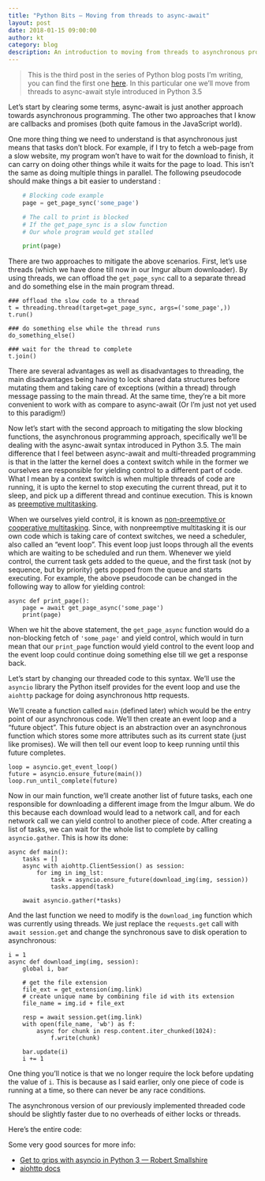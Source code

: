 ```yaml
---
title: "Python Bits — Moving from threads to async-await"
layout: post
date: 2018-01-15 09:00:00
author: kt
category: blog
description: An introduction to moving from threads to asynchronous programming
---
```


> This is the third post in the series of Python blog posts I’m writing, you can
> find the first one
[here](2017-07-17-python-bits-imgur-downloader).
In this particular one we’ll move from threads to async-await style introduced
in Python 3.5

Let’s start by clearing some terms, async-await is just another approach towards
asynchronous programming. The other two approaches that I know are callbacks and
promises (both quite famous in the JavaScript world).

One more thing thing we need to understand is that asynchronous just means that
tasks don’t block. For example, if I try to fetch a web-page from a slow
website, my program won’t have to wait for the download to finish, it can carry
on doing other things while it waits for the page to load. This isn’t the same
as doing multiple things in parallel. The following pseudocode should make
things a bit easier to understand :

```python
    # Blocking code example
    page = get_page_sync('some_page')

    # The call to print is blocked
    # If the get_page_sync is a slow function
    # Our whole program would get stalled

    print(page)
```

There are two approaches to mitigate the above scenarios. First, let’s use
threads (which we have done till now in our Imgur album downloader). By using
threads, we can offload the `get_page_sync` call to a separate thread and do
something else in the main program thread.

    ### offload the slow code to a thread
    t = threading.thread(target=get_page_sync, args=('some_page',))
    t.run()

    ### do something else while the thread runs
    do_something_else()

    ### wait for the thread to complete
    t.join()

There are several advantages as well as disadvantages to threading, the main
disadvantages being having to lock shared data structures before mutating them
and taking care of exceptions (within a thread) through message passing to the
main thread. At the same time, they’re a bit more convenient to work with as
compare to async-await (Or I’m just not yet used to this paradigm!)

Now let’s start with the second approach to mitigating the slow blocking
functions, the asynchronous programming approach, specifically we’ll be dealing
with the async-await syntax introduced in Python 3.5. The main difference that I
feel between async-await and multi-threaded programming is that in the latter
the kernel does a context switch while in the former we ourselves are
responsible for yielding control to a different part of code. What I mean by a
context switch is when multiple threads of code are running, it is upto the
kernel to stop executing the current thread, put it to sleep, and pick up a
different thread and continue execution. This is known as [preemptive
multitasking](https://en.wikipedia.org/wiki/Preemption_(computing)).

When we ourselves yield control, it is known as [non-preemptive or cooperative
multitasking](https://en.wikipedia.org/wiki/Cooperative_multitasking). Since,
with nonpreemptive multitasking it is our own code which is taking care of
context switches, we need a scheduler, also called an “event loop”. This event
loop just loops through all the events which are waiting to be scheduled and run
them. Whenever we yield control, the current task gets added to the queue, and
the first task (not by sequence, but by priority) gets popped from the queue and
starts executing. For example, the above pseudocode can be changed in the
following way to allow for yielding control:

    async def print_page():
        page = await get_page_async('some_page')
        print(page)

When we hit the above statement, the `get_page_async` function would do a
non-blocking fetch of `'some_page'` and yield control, which would in turn mean
that our `print_page` function would yield control to the event loop and the
event loop could continue doing something else till we get a response back.

Let’s start by changing our threaded code to this syntax. We’ll use the
`asyncio` library the Python itself provides for the event loop and use the
`aiohttp` package for doing asynchronous http requests.

We’ll create a function called `main` (defined later) which would be the entry
point of our asynchronous code. We’ll then create an event loop and a “future
object”. This future object is an abstraction over an asynchronous function
which stores some more attributes such as its current state (just like
promises). We will then tell our event loop to keep running until this future
completes.

    loop = asyncio.get_event_loop()
    future = asyncio.ensure_future(main())
    loop.run_until_complete(future)

Now in our main function, we’ll create another list of future tasks, each one
responsible for downloading a different image from the Imgur album. We do this
because each download would lead to a network call, and for each network call we
can yield control to another piece of code. After creating a list of tasks, we
can wait for the whole list to complete by calling `asyncio.gather`. This is how
its done:

    async def main():
        tasks = []
        async with aiohttp.ClientSession() as session:
            for img in img_lst:
                task = asyncio.ensure_future(download_img(img, session))
                tasks.append(task)

        await asyncio.gather(*tasks)

And the last function we need to modify is the `download_img` function which was
currently using threads. We just replace the `requests.get` call with `await
session.get` and change the synchronous save to disk operation to asynchronous:

    i = 1
    async def download_img(img, session):
        global i, bar

        # get the file extension
        file_ext = get_extension(img.link)
        # create unique name by combining file id with its extension
        file_name = img.id + file_ext

        resp = await session.get(img.link)
        with open(file_name, 'wb') as f:
            async for chunk in resp.content.iter_chunked(1024):
                f.write(chunk)

        bar.update(i)
        i += 1

One thing you’ll notice is that we no longer require the lock before updating
the value of `i`. This is because as I said earlier, only one piece of code is
running at a time, so there can never be any race conditions.

The asynchronous version of our previously implemented threaded code should be
slightly faster due to no overheads of either locks or threads.

Here’s the entire code:

<script src="https://gist.github.com/kartikanand/de7dd017af18078a7edf0b5be2317e20.js"></script>

Some very good sources for more info:

- [Get to grips with asyncio in Python 3 — Robert
Smallshire](https://www.youtube.com/watch?v=M-UcUs7IMIM&feature=youtu.be)
- [aiohttp docs](https://aiohttp.readthedocs.io/en/stable/)
